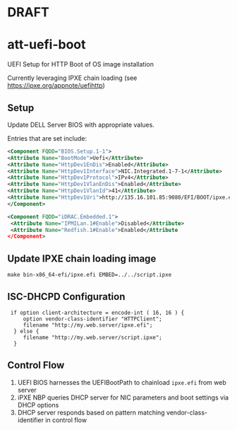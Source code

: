 # DRAFT

# att-uefi-boot

UEFI Setup for HTTP Boot of OS image installation

Currently leveraging IPXE chain loading (see https://ipxe.org/appnote/uefihttp)

## Setup
Update DELL Server BIOS with appropriate values.

Entries that are set include:

```XML
<Component FQDD="BIOS.Setup.1-1">
<Attribute Name="BootMode">Uefi</Attribute>
<Attribute Name="HttpDev1EnDis">Enabled</Attribute>
<Attribute Name="HttpDev1Interface">NIC.Integrated.1-7-1</Attribute>
<Attribute Name="HttpDev1Protocol">IPv4</Attribute>
<Attribute Name="HttpDev1VlanEnDis">Enabled</Attribute>
<Attribute Name="HttpDev1VlanId">41</Attribute>
<Attribute Name="HttpDev1Uri">http://135.16.101.85:9080/EFI/BOOT/ipxe.efi</Attribute>
</Component>

<Component FQDD="iDRAC.Embedded.1">
 <Attribute Name="IPMILan.1#Enable">Disabled</Attribute>
 <Attribute Name="Redfish.1#Enable">Enabled</Attribute
</Component>
```       

## Update IPXE chain loading image
```make bin-x86_64-efi/ipxe.efi EMBED=../../script.ipxe```


## ISC-DHCPD Configuration

```
 if option client-architecture = encode-int ( 16, 16 ) {
     option vendor-class-identifier "HTTPClient";
     filename "http://my.web.server/ipxe.efi";
  } else {
     filename "http://my.web.server/script.ipxe";
  }
 ```
 
 ## Control Flow
 
 1. UEFI BIOS harnesses the UEFIBootPath to chainload `ipxe.efi` from web server
 2. iPXE NBP queries DHCP server for NIC parameters and boot settings via DHCP options
 3. DHCP server responds based on pattern matching vendor-class-identifier in control flow
 
 
